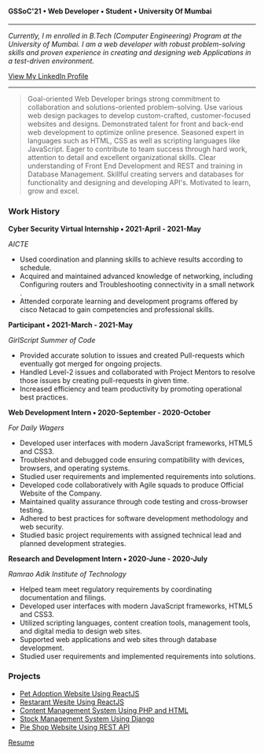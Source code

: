 #### GSSoC'21 • Web Developer • Student •  University Of Mumbai 
  ---
  *Currently, I m enrolled in B.Tech (Computer Engineering) Program at the University of Mumbai.*
  *I am a web developer with robust problem-solving skills and proven experience in creating and designing web Applications in a test-driven environment.*
  
  [View My LinkedIn Profile](https://www.linkedin.com/in/mrunalpadalkar)
  
  ---

> Goal-oriented Web Developer brings strong commitment to collaboration and solutions-oriented problem-solving.
> Use various web design packages to develop custom-crafted, customer-focused websites and designs.
> Demonstrated talent for front and back-end web development to optimize online presence. 
> Seasoned expert in languages such as HTML, CSS as well as scripting languages like JavaScript. 
> Eager to contribute to team success through hard work, attention to detail and excellent organizational skills.
> Clear understanding of Front End Development and REST and training in Database Management.
> Skillful creating servers and databases for functionality and designing and developing API's.
> Motivated to learn, grow and excel.


### Work History

**Cyber Security Virtual Internship ▪ 2021-April - 2021-May**

 *AICTE*                                                                                                  

- Used coordination and planning skills to achieve results according to schedule.
- Acquired and maintained advanced knowledge of networking, including Configuring routers and Troubleshooting connectivity in a small network .
- Attended corporate learning and development programs offered by cisco Netacad to gain competencies and professional skills.

**Participant ▪ 2021-March - 2021-May**

*GirlScript Summer of Code*                                                                 

- Provided accurate solution to issues and created Pull-requests which eventually got merged for ongoing projects.
- Handled Level-2 issues and collaborated with Project Mentors to resolve those issues by creating pull-requests in given time.
- Increased efficiency and team productivity by promoting operational best practices.

**Web Development Intern ▪ 2020-September - 2020-October**

*For Daily Wagers*                                                                       

- Developed user interfaces with modern JavaScript frameworks, HTML5 and CSS3.
- Troubleshot and debugged code ensuring compatibility with devices, browsers, and operating systems.
- Studied user requirements and implemented requirements into solutions.
- Developed code collaboratively with Agile squads to produce Official Website of the Company.
- Maintained quality assurance through code testing and cross-browser testing.
- Adhered to best practices for software development methodology and web security.
- Studied basic project requirements with assigned technical lead and planned development strategies.

**Research and Development Intern ▪ 2020-June - 2020-July**

*Ramrao Adik Institute of Technology*                                                 

- Helped team meet regulatory requirements by coordinating documentation and filings.
- Developed user interfaces with modern JavaScript frameworks, HTML5 and CSS3.
- Utilized scripting languages, content creation tools, management tools, and digital media to design web sites.
- Supported web applications and web sites through database development.
- Studied user requirements and implemented requirements into solutions.

### Projects

- [Pet Adoption Website Using ReactJS](images/pet.png)
- [Restarant Wesite Using ReactJS](images/rest.png)
- [Content Management System Using PHP and HTML](images/bank.png)
- [Stock Management System Using Django](images/stock.jpg)
- [Pie Shop Website Using REST API](https://github.com/mrunalvilas/Bethany-sPieShop)

[Resume](Resume/resume.html)

